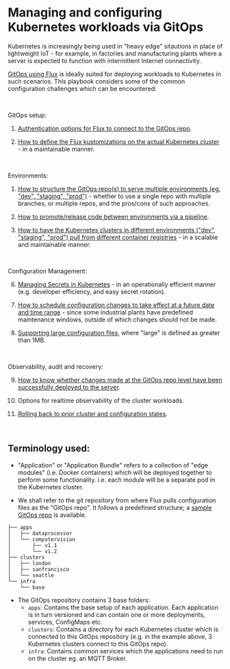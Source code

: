# Managing and configuring Kubernetes workloads via GitOps

Kubernetes is increasingly being used in "heavy edge" sitautions in place of lightweight IoT - for example, in factories and manufacturing plants where a server is expected to function with intermittent Internet connectivity.

[GitOps using Flux](https://www.weave.works/technologies/gitops/) is ideally suited for deploying workloads to Kubernetes in such scenarios.  This playbook considers some of the common configuration challenges which can be encountered:

<br>

GitOps setup:

1. [Authentication options for Flux to connect to the GitOps repo](ConnectionToGit.md).

2. [How to define the Flux kustomizations on the actual Kubernetes cluster](CreatingFluxKustomizations.md) - in a maintainable manner.


<br>

Environments:

1. [How to structure the GitOps repo(s) to serve multiple environments (eg. "dev", "staging", "prod")](GitOpsEnvironments.md) - whether to use a single repo with multiple branches, or multiple repos, and the pros/cons of such approaches.

2. [How to promote/release code between environments via a pipeline](GitOpsEnvironmentPipeline.md).

3. [How to have the Kubernetes clusters in different environments ("dev", "staging", "prod") pull from different container registries](ConfigureImageRegistry.md) - in a scalable and maintainable manner.


<br>

Configuration Management:

6. [Managing Secrets in Kubernetes](SecretsManagement.md) - in an operationally efficient manner (e.g. developer efficiency, and easy secret rotation).

7. [How to schedule configuration changes to take effect at a future date and time range](MaintenanceWindows.md) - since some industrial plants have predefined maintenance windows, outside of which changes should not be made.

8. [Supporting large configuration files](LargeConfigurationFiles.md), where "large" is defined as greater than 1MB.



<br>

Observability, audit and recovery:

9. [How to know whether changes made at the GitOps repo level have been successfully deployed to the server](NotificationProvider.md).

10. Options for realtime observability of the cluster workloads.

11. [Rolling back to prior cluster and configuration states](Rollback.md).



<br>

## Terminology used:

* "Application" or "Application Bundle" refers to a collection of "edge modules" (i.e. Docker containers) which will be deployed together to perform some functionality.  i.e. each module will be a separate pod in the Kubernetes cluster.

* We shall refer to the git repository from where Flux pulls configuration files as the "GitOps repo".  It follows a predefined structure; a [sample GitOps repo](https://github.com/buzzfrog/contoso3) is available.


```
├── apps
│   ├── dataprocessor
│   └── computervision
│       ├── v1.1
│       └── v1.2
├── clusters
│   ├── london
│   ├── sanfrancisco
│   └── seattle
└── infra
    └── base
```

  - The GitOps repository contains 3 base folders:
    - `apps`: Contains the base setup of each application. Each application is in turn versioned and can contain one or more deployments, services, ConfigMaps etc.
    - `clusters`: Contains a directory for each Kubernetes cluster which is connected to this GitOps repository (e.g. in the example above, 3 Kubernetes clusters connect to this GitOps repo).
    - `infra`: Contains common services which the applications need to run on the cluster eg. an MQTT Broker.
